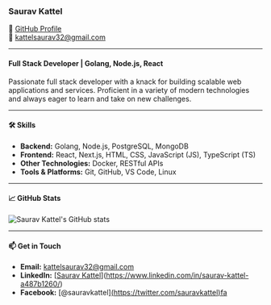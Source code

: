 
### Saurav Kattel

🔗 [GitHub Profile](https://github.com/Saurav-kattel)  
📧 kattelsaurav32@gmail.com

---

#### Full Stack Developer | Golang, Node.js, React

Passionate full stack developer with a knack for building scalable web applications and services. Proficient in a variety of modern technologies and always eager to learn and take on new challenges.

---

#### 🛠️ Skills

- **Backend:** Golang, Node.js, PostgreSQL, MongoDB
- **Frontend:** React, Next.js, HTML, CSS, JavaScript (JS), TypeScript (TS)
- **Other Technologies:** Docker,  RESTful APIs
- **Tools & Platforms:** Git, GitHub, VS Code, Linux

---


#### 📈 GitHub Stats

![Saurav Kattel's GitHub stats](https://github-readme-stats.vercel.app/api?username=Saurav-kattel&show_icons=true&theme=radical)

---

#### 📫 Get in Touch

- **Email:** kattelsaurav32@gmail.com
- **LinkedIn:** [[Saurav Kattel](https://linkedin.com/in/sauravkattel)](https://www.linkedin.com/in/saurav-kattel-a487b1260/)
- **Facebook:** [@sauravkattel][(https://twitter.com/sauravkattel)fa](https://www.facebook.com/profile.php?id=100057850081059)

